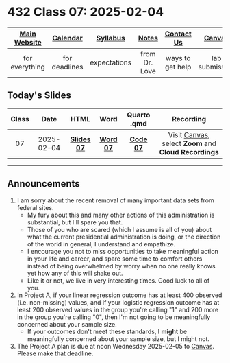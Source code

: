 # 432 Class 07: 2025-02-04

[Main Website](https://thomaselove.github.io/432-2025/) | [Calendar](https://thomaselove.github.io/432-2025/calendar.html) | [Syllabus](https://thomaselove.github.io/432-syllabus-2025/) | [Notes](https://thomaselove.github.io/432-notes/) | [Contact Us](https://thomaselove.github.io/432-2025/contact.html) | [Canvas](https://canvas.case.edu) | [Data and Code](https://github.com/THOMASELOVE/432-data) | [Sources](https://github.com/THOMASELOVE/432-classes-2024/tree/main/sources)
:-----------: | :--------------: | :----------: | :---------: | :-------------: | :-----------: | :------------: |:------:
for everything | for deadlines | expectations | from Dr. Love | ways to get help | lab submission | for downloads | to read

## Today's Slides

Class | Date | HTML | Word | Quarto .qmd | Recording
:---: | :--------: | :------: | :------: | :------: | :-------------:
07 | 2025-02-04 | **[Slides 07](https://thomaselove.github.io/432-slides-2025/slides07.html)** | **[Word 07](https://thomaselove.github.io/432-slides-2025/slides07w.docx)** | **[Code 07](https://github.com/THOMASELOVE/432-slides-2025/blob/main/slides07.qmd)** | Visit [Canvas](https://canvas.case.edu/), select **Zoom** and **Cloud Recordings**

---

## Announcements

1. I am sorry about the recent removal of many important data sets from federal sites.
    - My fury about this and many other actions of this administration is substantial, but I'll spare you that.
    - Those of you who are scared (which I assume is all of you) about what the current presidential administration is doing, or the direction of the world in general, I understand and empathize.
    - I encourage you not to miss opportunities to take meaningful action in your life and career, and spare some time to comfort others instead of being overwhelmed by worry when no one really knows yet how any of this will shake out.
    - Like it or not, we live in very interesting times. Good luck to all of you.
2. In Project A, if your linear regression outcome has at least 400 observed (i.e. non-missing) values, and if your logistic regression outcome has at least 200 observed values in the group you're calling "1" and 200 more in the group you're calling "0", then I'm not going to be meaningfully concerned about your sample size.
    - If your outcomes don't meet these standards, I **might** be meaningfully concerned about your sample size, but I might not.
3. The Project A plan is due at noon Wednesday 2025-02-05 to [Canvas](https://canvas.case.edu/). Please make that deadline.

